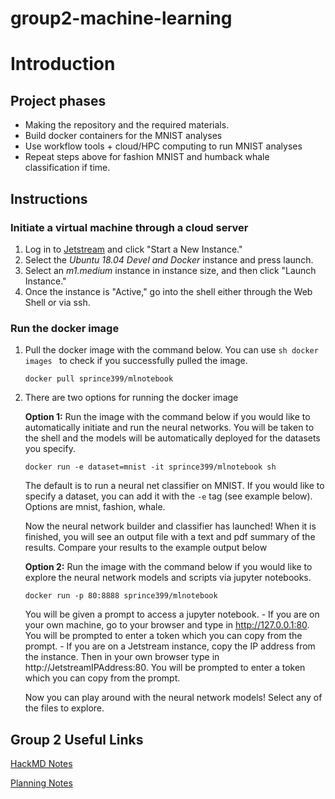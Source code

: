 # group2-machine-learning

# Introduction

## Project phases
- Making the repository and the required materials.
- Build docker containers for the MNIST analyses
- Use workflow tools + cloud/HPC computing to run MNIST analyses
- Repeat steps above for fashion MNIST and humback whale classification if time.

## Instructions

### Initiate a virtual machine through a cloud server
  1. Log in to [Jetstream](https://use.jetstream-cloud.org/application/dashboard) and click "Start a New Instance."
  2. Select the _Ubuntu 18.04 Devel and Docker_ instance and press launch.
  3. Select an _m1.medium_ instance in instance size, and then click "Launch Instance."
  4. Once the instance is "Active," go into the shell either through the Web Shell or via ssh.
  
### Run the docker image
  1. Pull the docker image with the command below. You can use ```sh docker images ``` to check if you successfully pulled the image. 
  
     ``` docker pull sprince399/mlnotebook ```
     
  2. There are two options for running the docker image
  
     **Option 1:** Run the image with the command below if you would like to automatically initiate and run the neural networks. You will be taken to the shell and the models will be automatically deployed for the datasets you specify.
  
     ```docker run -e dataset=mnist -it sprince399/mlnotebook sh ```
  
      The default is to run a neural net classifier on MNIST. If you would like to specify a dataset, you can add it with the ```-e``` tag (see example below). Options are mnist, fashion, whale. 
      
      Now the neural network builder and classifier has launched! When it is finished, you will see an output file with a text and pdf summary of the results. Compare your results to the example output below
      
     **Option 2:** Run the image with the command below if you would like to explore the neural network models and scripts via jupyter notebooks.
     
     ```docker run -p 80:8888 sprince399/mlnotebook```
       
       You will be given a prompt to access a jupyter notebook.
            - If you are on your own machine, go to your browser and type in http://127.0.0.1:80. You will be prompted to enter a token which you can copy from the prompt. 
            - If you are on a Jetstream instance, copy the IP address from the instance. Then in your own browser type in http://JetstreamIPAddress:80. You will be prompted to enter a token which you can copy from the prompt. 
            
       Now you can play around with the neural network models! Select any of the files to explore. 
      
## Group 2 Useful Links

[HackMD Notes](https://hackmd.io/@stephprince/r1BFBO7MH)

[Planning Notes](https://hackmd.io/8IlRqMagSr-wxBMXtmtgnA?both#Planning)
